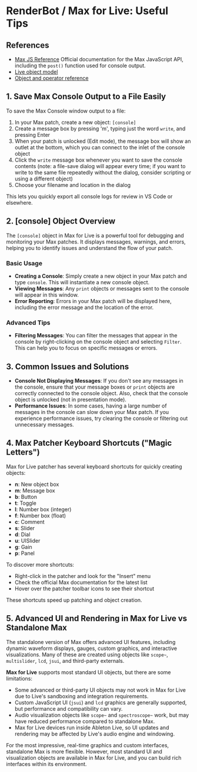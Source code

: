 # RenderBot / Max for Live: Useful Tips

## References

- [Max JS Reference](https://docs.cycling74.com/apiref/js/) 
   Official documentation for the Max JavaScript API, including the `post()` function used for console output.
- [Live object model](https://docs.cycling74.com/apiref/lom/)
- [Object and operator reference](https://docs.cycling74.com/reference/)


## 1. Save Max Console Output to a File Easily

To save the Max Console window output to a file:

1. In your Max patch, create a new object: `[console]`
2. Create a message box by pressing 'm', typing just the word `write`, and pressing Enter 
3. When your patch is unlocked (Edit mode), the message box will show an outlet at the bottom, which you can connect to the inlet of the console object
4. Click the `write` message box whenever you want to save the console contents (note: a file-save dialog will appear every time; if you want to write to the same file repeatedly without the dialog, consider scripting or using a different object)
5. Choose your filename and location in the dialog

This lets you quickly export all console logs for review in VS Code or elsewhere.

## 2. [console] Object Overview

The `[console]` object in Max for Live is a powerful tool for debugging and monitoring your Max patches. It displays messages, warnings, and errors, helping you to identify issues and understand the flow of your patch.

### Basic Usage

- **Creating a Console**: Simply create a new object in your Max patch and type `console`. This will instantiate a new console object.
- **Viewing Messages**: Any `print` objects or messages sent to the console will appear in this window.
- **Error Reporting**: Errors in your Max patch will be displayed here, including the error message and the location of the error.

### Advanced Tips

- **Filtering Messages**: You can filter the messages that appear in the console by right-clicking on the console object and selecting `Filter`. This can help you to focus on specific messages or errors.

## 3. Common Issues and Solutions

- **Console Not Displaying Messages**: If you don't see any messages in the console, ensure that your message boxes or `print` objects are correctly connected to the console object. Also, check that the console object is unlocked (not in presentation mode).
- **Performance Issues**: In some cases, having a large number of messages in the console can slow down your Max patch. If you experience performance issues, try clearing the console or filtering out unnecessary messages.

## 4. Max Patcher Keyboard Shortcuts ("Magic Letters")

Max for Live patcher has several keyboard shortcuts for quickly creating objects:

- **n**: New object box
- **m**: Message box
- **b**: Button
- **t**: Toggle
- **l**: Number box (integer)
- **f**: Number box (float)
- **c**: Comment
- **s**: Slider
- **d**: Dial
- **u**: UISlider
- **g**: Gain
- **p**: Panel

To discover more shortcuts:
- Right-click in the patcher and look for the "Insert" menu
- Check the official Max documentation for the latest list
- Hover over the patcher toolbar icons to see their shortcut

These shortcuts speed up patching and object creation.

## 5. Advanced UI and Rendering in Max for Live vs Standalone Max

The standalone version of Max offers advanced UI features, including dynamic waveform displays, gauges, custom graphics, and interactive visualizations. Many of these are created using objects like `scope~`, `multislider`, `lcd`, `jsui`, and third-party externals.

**Max for Live** supports most standard UI objects, but there are some limitations:
- Some advanced or third-party UI objects may not work in Max for Live due to Live's sandboxing and integration requirements.
- Custom JavaScript UI (`jsui`) and `lcd` graphics are generally supported, but performance and compatibility can vary.
- Audio visualization objects like `scope~` and `spectroscope~` work, but may have reduced performance compared to standalone Max.
- Max for Live devices run inside Ableton Live, so UI updates and rendering may be affected by Live's audio engine and windowing.

For the most impressive, real-time graphics and custom interfaces, standalone Max is more flexible. However, most standard UI and visualization objects are available in Max for Live, and you can build rich interfaces within its environment.

